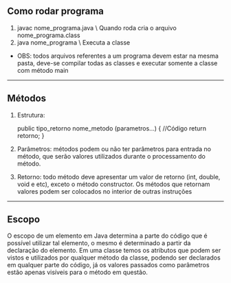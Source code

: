 ## Como rodar programa
1. javac nome_programa.java \\ Quando roda cria o arquivo nome_programa.class
2. java nome_programa \\ Executa a classe
* OBS: todos arquivos referentes a um programa devem estar na mesma pasta, deve-se compilar todas as classes e executar somente a classe com método main
---
## Métodos
1. Estrutura:

    public tipo_retorno nome_metodo (parametros...) {
        //Código
        return retorno;
    }

2. Parâmetros: métodos podem ou não ter parâmetros para entrada no método, que serão valores utilizados durante o processamento do método.
3. Retorno: todo método deve apresentar um valor de retorno (int, double, void e etc), exceto o método constructor. Os métodos que retornam valores podem ser colocados no interior de outras instruções
---
## Escopo
O escopo de um elemento em Java determina a parte do código que é possível utilizar tal elemento, o mesmo é determinado a partir da declaração do elemento.
Em uma classe temos os atributos que podem ser vistos e utilizados por qualquer método da classe, podendo ser declarados em qualquer parte do código, já os valores passados como parâmetros estão apenas visíveis para o método em questão.